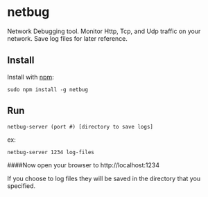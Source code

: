 # netbug

Network Debugging tool. Monitor Http, Tcp, and Udp traffic on your network. Save log files for later reference.

## Install

Install with [npm](http://github.com/isaacs/npm):

    sudo npm install -g netbug

## Run

    netbug-server (port #) [directory to save logs]
    
ex:

    netbug-server 1234 log-files

####Now open your browser to http://localhost:1234

If you choose to log files they will be saved in the directory that you specified.

